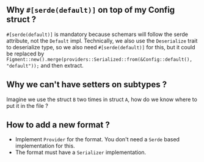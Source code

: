 ## Why `#[serde(default)]` on top of my Config struct ?

`#[serde(default)]` is mandatory because schemars will follow the serde attribute, not the `Default` impl.
Technically, we also use the `Deserialize` trait to deserialize type, so we also need `#[serde(default)]` for this, but
it could be replaced by `Figment::new().merge(providers::Serialized::from(&Config::default(), "default"));` and then extract.

## Why we can't have setters on subtypes ?

Imagine we use the struct `B` two times in struct `A`, how do we know where to put it in the file ?

## How to add a new format ?

- Implement `Provider` for the format. You don't need a `Serde` based implementation for this.
- The format must have a `Serializer` implementation.
